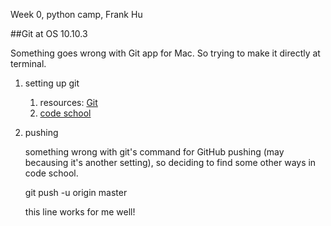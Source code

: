 Week 0, python camp, Frank Hu

##Git at OS 10.10.3

Something goes wrong with Git app for Mac. So trying to make it directly at terminal.

1. setting up git
	1. resources: [Git](http://git-scm.com/book/en/v2/GitHub-Contributing-to-a-Project) 
	2. [code school](http://git-scm.com/book/en/v2/GitHub-Contributing-to-a-Project)

2. pushing

	something wrong with git's command for GitHub pushing (may becausing it's another setting), so deciding to find some other ways in code school.

	git push -u origin master

	this line works for me well!

	